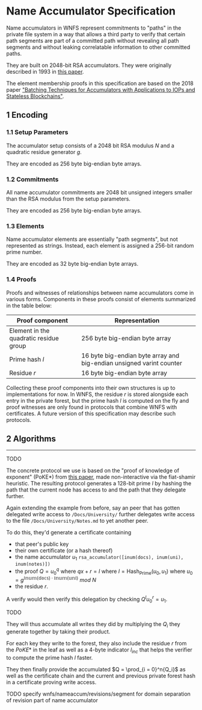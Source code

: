 # Name Accumulator Specification

Name accumulators in WNFS represent commitments to "paths" in the private file system in a way that allows a third party to verify that certain path segments are part of a committed path without revealing all path segments and without leaking correlatable information to other committed paths.

They are built on 2048-bit RSA accumulators. They were originally described in 1993 in [this paper][RSA acc og paper].

The element membership proofs in this specification are based on the 2018 paper ["Batching Techniques for Accumulators with Applications to IOPs and Stateless Blockchains"][batching acc paper].

## 1 Encoding

### 1.1 Setup Parameters

The accumulator setup consists of a 2048 bit RSA modulus $N$ and a quadratic residue generator $g$.

They are encoded as 256 byte big-endian byte arrays.

### 1.2 Commitments

All name accumulator commitments are 2048 bit unsigned integers smaller than the RSA modulus from the setup parameters.

They are encoded as 256 byte big-endian byte arrays.

### 1.3 Elements

Name accumulator elements are essentially "path segments", but not represented as strings. Instead, each element is assigned a 256-bit random prime number.

They are encoded as 32 byte big-endian byte arrays.

### 1.4 Proofs

Proofs and witnesses of relationships between name accumulators come in various forms. Components in these proofs consist of elements summarized in the table below:

| Proof component                        | Representation |
|----------------------------------------|----------------|
| Element in the quadratic residue group | 256 byte big-endian byte array |
| Prime hash $l$                         | 16 byte big-endian byte array and big-endian unsigned varint counter |
| Residue $r$                            | 16 byte big-endian byte array |

Collecting these proof components into their own structures is up to implementations for now. In WNFS, the residue $r$ is stored alongside each entry in the private forest, but the prime hash $l$ is computed on the fly and proof witnesses are only found in protocols that combine WNFS with certificates. A future version of this specification may describe such protocols.

## 2 Algorithms

---

TODO

The concrete protocol we use is based on the "proof of knowledge of exponent" (PoKE*) from [this paper](https://eprint.iacr.org/2018/1188.pdf), made non-interactive via the fiat-shamir heuristic. The resulting protocol generates a 128-bit prime $l$ by hashing the path that the current node has access to and the path that they delegate further.

Again extending the example from before, say an peer that has gotten delegated write access to `/Docs/University/` further delegates write access to the file `/Docs/University/Notes.md` to yet another peer.

To do this, they'd generate a certificate containing
- that peer's public key
- their own certificate (or a hash thereof)
- the name accumulator $u_1$ `rsa_accumulator([inum(docs), inum(uni), inum(notes)])`
- the proof $Q = u_0^q$ where $qx + r = l$ where $l = \mathsf{Hash}_\mathsf{Prime}(u_0, u_1)$ where $u_0 = g^{\mathbb{inum}(\mathbb{docs}) \cdot \mathbb{inum}(\mathbb{uni})}\ mod\ N$
- the residue $r$.

A verify would then verify this delegation by checking $Q^l u_0^r = u_1$.



TODO

They will thus accumulate all writes they did by multiplying the $Q_i$ they generate together by taking their product.

For each key they write to the forest, they also include the residue $r$ from the $PoKE*$ in the leaf as well as a 4-byte indicator $l_{inc}$ that helps the verifier to compute the prime hash $l$ faster.

They then finally provide the accumulated $Q = \prod_{i = 0}^n{Q_i}$ as well as the certificate chain and the current and previous private forest hash in a certificate proving write access.

[RSA acc og paper]: https://link.springer.com/content/pdf/10.1007/3-540-48285-7_24.pdf
[batching acc paper]: https://eprint.iacr.org/2018/1188.pdf



TODO specify wnfs/nameaccum/revisions/segment for domain separation of revision part of name accumulator
